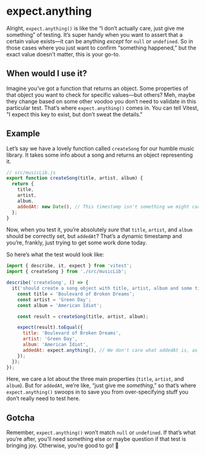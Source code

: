# expect.anything

Alright, `expect.anything()` is like the “I don’t actually care, just give me something” of testing. It’s super handy when you want to assert that a certain value exists—it can be anything _except_ for `null` or `undefined`. So in those cases where you just want to confirm “something happened,” but the exact value doesn’t matter, this is your go-to.

## When would I use it?

Imagine you’ve got a function that returns an object. Some properties of that object you want to check for specific values—but others? Meh, maybe they change based on some other voodoo you don’t need to validate in this particular test. That’s where `expect.anything()` comes in. You can tell Vitest, "I expect this key to exist, but don’t sweat the details."

## Example

Let’s say we have a lovely function called `createSong` for our humble music library. It takes some info about a song and returns an object representing it.

```javascript
// src/musicLib.js
export function createSong(title, artist, album) {
  return {
    title,
    artist,
    album,
    addedAt: new Date(), // This timestamp isn't something we might care about in every test.
  };
}
```

Now, when you test it, you’re absolutely _sure_ that `title`, `artist`, and `album` should be correctly set, but `addedAt`? That’s a dynamic timestamp and you’re, frankly, just trying to get some work done today.

So here’s what the test would look like:

```javascript
import { describe, it, expect } from 'vitest';
import { createSong } from './src/musicLib';

describe('createSong', () => {
  it('should create a song object with title, artist, album and some timestamp', () => {
    const title = 'Boulevard of Broken Dreams';
    const artist = 'Green Day';
    const album = 'American Idiot';

    const result = createSong(title, artist, album);

    expect(result).toEqual({
      title: 'Boulevard of Broken Dreams',
      artist: 'Green Day',
      album: 'American Idiot',
      addedAt: expect.anything(), // We don't care what addedAt is, as long as it's not null or undefined.
    });
  });
});
```

Here, we care a lot about the three main properties (`title`, `artist`, and `album`). But for `addedAt`, we’re like, “just give me _something_,” so that’s where `expect.anything()` swoops in to save you from over-specifying stuff you don’t really need to test here.

## Gotcha

Remember, `expect.anything()` won’t match `null` or `undefined`. If that’s what you’re after, you’ll need something else or maybe question if that test is bringing joy. Otherwise, you’re good to go! 🎸
